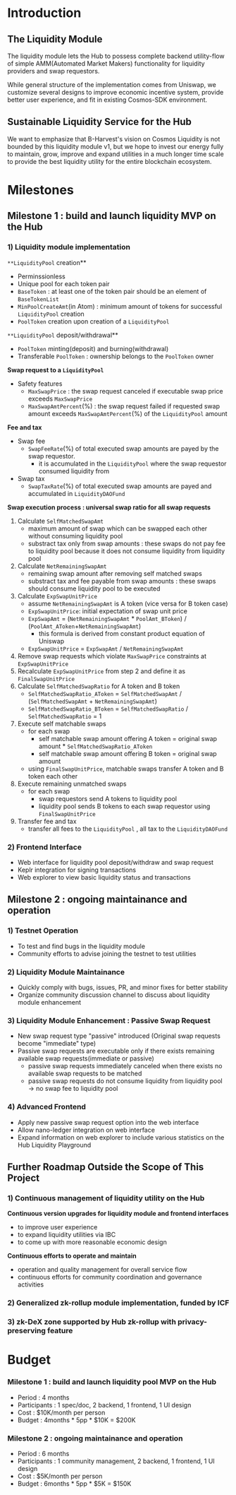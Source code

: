 # Introduction

## **The Liquidity Module**

The liquidity module lets the Hub to possess complete backend utility-flow of simple AMM(Automated Market Makers) functionality for liquidity providers and swap requestors.

While general structure of the implementation comes from Uniswap, we customize several designs to improve economic incentive system, provide better user experience, and fit in existing Cosmos-SDK environment.

## **Sustainable Liquidity Service for the Hub**

We want to emphasize that B-Harvest's vision on Cosmos Liquidity is not bounded by this liquidity module v1, but we hope to invest our energy fully to maintain, grow, improve and expand utilities in a much longer time scale to provide the best liquidity utility for the entire blockchain ecosystem.

# Milestones

## **Milestone 1 : build and launch liquidity MVP on the Hub**

### 1) Liquidity module implementation

`**LiquidityPool` creation**

- Perminssionless
- Unique pool for each token pair
- `BaseToken` : at least one of the token pair should be an element of `BaseTokenList`
- `MinPoolCreateAmt`(in Atom) : minimum amount of tokens for successful `LiquidityPool` creation
- `PoolToken` creation upon creation of a `LiquidityPool`

`**LiquidityPool` deposit/withdrawal**

- `PoolToken` minting(deposit) and burning(withdrawal)
- Transferable `PoolToken` : ownership belongs to the `PoolToken` owner

**Swap request to a `LiquidityPool`**

- Safety features
    - `MaxSwapPrice` : the swap request canceled if executable swap price exceeds `MaxSwapPrice`
    - `MaxSwapAmtPercent`(%) : the swap request failed if requested swap amount exceeds `MaxSwapAmtPercent`(%) of the `LiquidityPool` amount

**Fee and tax**

- Swap fee
    - `SwapFeeRate`(%) of total executed swap amounts are payed by the swap requestor.
        - it is accumulated in the `LiquidityPool` where the swap requestor consumed liquidity from
- Swap tax
    - `SwapTaxRate`(%) of total executed swap amounts are payed and accumulated in `LiquidityDAOFund`

**Swap execution process : universal swap ratio for all swap requests**

1. Calculate `SelfMatchedSwapAmt`
    - maximum amount of swap which can be swapped each other without consuming liquidity pool
    - substract tax only from swap amounts : these swaps do not pay fee to liquidity pool because it does not consume liquidity from liquidity pool
2. Calculate `NetRemainingSwapAmt`
    - remaining swap amount after removing self matched swaps
    - substract tax and fee payable from swap amounts : these swaps should consume liquidity pool to be executed
3. Calculate `ExpSwapUnitPrice`
    - assume `NetRemainingSwapAmt` is A token (vice versa for B token case)
    - `ExpSwapUnitPrice`: initial expectation of swap unit price
    - `ExpSwapAmt` = (`NetRemainingSwapAmt` * `PoolAmt_BToken`) / (`PoolAmt_AToken`+`NetRemainingSwapAmt`)
        - this formula is derived from constant product equation of Uniswap
    - `ExpSwapUnitPrice` = `ExpSwapAmt` / `NetRemainingSwapAmt`
4. Remove swap requests which violate `MaxSwapPrice` constraints at `ExpSwapUnitPrice`
5. Recalculate `ExpSwapUnitPrice` from step 2 and define it as `FinalSwapUnitPrice`
6. Calculate `SelfMatchedSwapRatio` for A token and B token
    - `SelfMatchedSwapRatio_AToken` = `SelfMatchedSwapAmt` / (`SelfMatchedSwapAmt` + `NetRemainingSwapAmt`)
    - `SelfMatchedSwapRatio_BToken` = `SelfMatchedSwapRatio` / `SelfMatchedSwapRatio` = 1
7. Execute self matchable swaps
    - for each swap
        - self matchable swap amount offering A token = original swap amount * `SelfMatchedSwapRatio_AToken`
        - self matchable swap amount offering B token = original swap amount
    - using `FinalSwapUnitPrice`, matchable swaps transfer A token and B token each other
8. Execute remaining unmatched swaps
    - for each swap
        - swap requestors send A tokens to liquidity pool
        - liquidity pool sends B tokens to each swap requestor using `FinalSwapUnitPrice`
9. Transfer fee and tax
    - transfer all fees to the `LiquidityPool` , all tax to the `LiquidityDAOFund`

### 2) Frontend Interface

- Web interface for liquidity pool deposit/withdraw and swap request
- Keplr integration for signing transactions
- Web explorer to view basic liquidity status and transactions

## **Milestone 2 : ongoing maintainance and operation**

### 1) Testnet Operation

- To test and find bugs in the liquidity module
- Community efforts to advise joining the testnet to test utilities

### 2) Liquidity Module Maintainance

- Quickly comply with bugs, issues, PR, and minor fixes for better stability
- Organize community discussion channel to discuss about liquidity module enhancement

### 3) Liquidity Module Enhancement : Passive Swap Request

- New swap request type "passive" introduced (Original swap requests become "immediate" type)
- Passive swap requests are executable only if there exists remaining available swap requests(immediate or passive)
    - passive swap requests immediately canceled when there exists no available swap requests to be matched
    - passive swap requests do not consume liquidity from liquidity pool → no swap fee to liquidity pool

### 4) Advanced Frontend

- Apply new passive swap request option into the web interface
- Allow nano-ledger integration on web interface
- Expand information on web explorer to include various statistics on the Hub Liquidity Playground

## Further Roadmap Outside the Scope of This Project

### 1) Continuous management of liquidity utility on the Hub

**Continuous version upgrades for liquidity module and frontend interfaces**

- to improve user experience
- to expand liquidity utilities via IBC
- to come up with more reasonable economic design

**Continuous efforts to operate and maintain**

- operation and quality management for overall service flow
- continuous efforts for community coordination and governance activities

### 2) Generalized zk-rollup module implementation, funded by ICF

### 3) zk-DeX zone supported by Hub zk-rollup with privacy-preserving feature

# Budget

### **Milestone 1 : build and launch liquidity pool MVP on the Hub**

- Period : 4 months
- Participants : 1 spec/doc, 2 backend, 1 frontend, 1 UI design
- Cost : $10K/month per person
- Budget : 4months * 5pp * $10K = $200K

### **Milestone 2 : ongoing maintainance and operation**

- Period : 6 months
- Participants : 1 community management, 2 backend, 1 frontend, 1 UI design
- Cost : $5K/month per person
- Budget : 6months * 5pp * $5K = $150K

